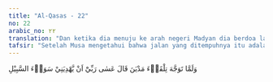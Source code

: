 ```yaml
---
title: "Al-Qasas - 22"
no: 22
arabic_no: ٢٢
translation: "Dan ketika dia menuju ke arah negeri Madyan dia berdoa lagi, “Mudah-mudahan Tuhanku memimpin aku ke jalan yang benar.”"
tafsir: "Setelah Musa mengetahui bahwa jalan yang ditempuhnya itu adalah jalan yang biasa dilalui orang menuju ke Madyan, ia yakin bahwa ia tidak akan tersesat menempuh padang pasir yang luas itu. Apalagi ia telah berdoa kepada Tuhannya agar selalu ditunjuki ke jalan yang lurus. Akan tetapi, walaupun jalan yang ditempuhnya itu adalah jalan raya yang biasa dilalui orang, namun jarak yang harus ditempuhnya sangat jauh sekali, sedangkan dia tidak membawa bekal karena ia tergesa-gesa meninggalkan kota Mesir.\n\nDiriwayatkan bahwa Musa berjalan selama delapan hari delapan malam, tanpa makanan dan dengan kaki telanjang. Tak ada yang bisa dimakan kecuali daun-daun kayu. Namun demikian, hatinya tetap tabah dan semangatnya tetap membaja karena ia luput dari kejaran Fir'aun. Dia telah selamat dari jebakan Fir'aun di waktu kecilnya, padahal banyak bayi laki-laki dari Bani Israil mati dibunuh, dan sekarang ia telah bebas dari kejaran Fir'aun di waktu ia sudah dewasa. Semua itu adalah karena rahmat dan lindungan Allah. Oleh karena itu, ia yakin dalam perjalanan yang jauh dan sulit itu, ia akan tetap berada dalam lindungan-Nya."
---
```

وَلَمَّا تَوَجَّهَ تِلْقَاۤءَ مَدْيَنَ قَالَ عَسٰى رَبِّيْٓ اَنْ يَّهْدِيَنِيْ سَوَاۤءَ السَّبِيْلِ 
